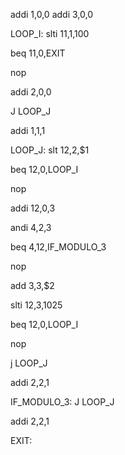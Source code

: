 addi $1,$0,0 addi $3,$0,0

LOOP_I: slti $11,$1,100

beq $11,$0,EXIT

nop

addi $2,$0,0

J LOOP_J

addi $1,$1,1

LOOP_J: slt $12,$2,$1

beq $12,$0,LOOP_I

nop

addi $12,$0,3

andi $4,$2,3

beq $4,$12,IF_MODULO_3

nop

add $3,$3,$2

slti $12,$3,1025

beq $12,$0,LOOP_I

nop

j LOOP_J

addi $2,$2,1

IF_MODULO_3: J LOOP_J

addi $2,$2,1

EXIT:
